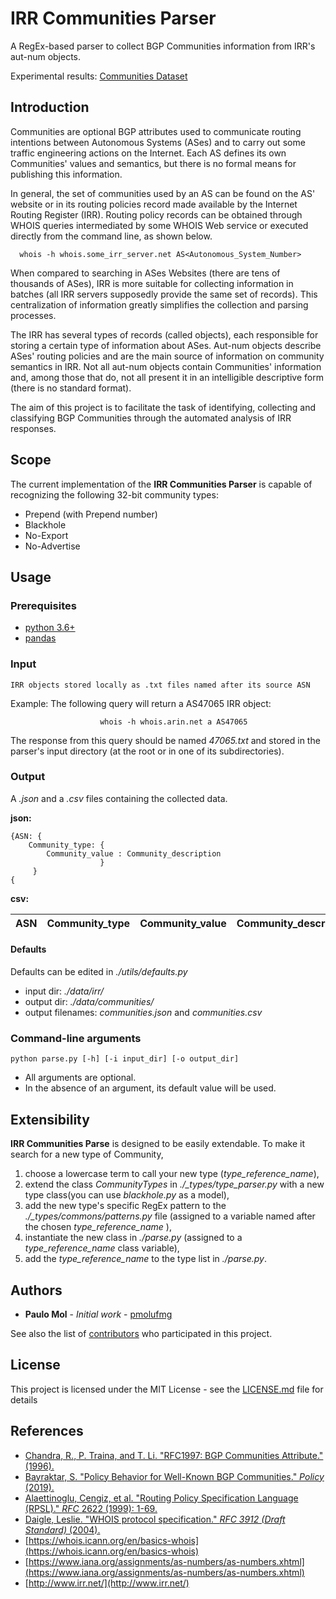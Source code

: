 # IRR Communities Parser


A RegEx-based parser to collect BGP Communities information from IRR's aut-num objects.

Experimental results: [Communities Dataset](https://drive.google.com/drive/folders/1fWd9M1lbbM7AaaGEQfyRVZpxmr74e0Ww?usp=sharing)

##  Introduction

Communities are optional BGP attributes used to communicate routing intentions between Autonomous Systems (ASes) and to carry out some traffic engineering actions on the Internet. Each AS defines its own Communities' values ​​and semantics, but there is no formal means for publishing this information.

In general, the set of communities used by an AS can be found on the AS' website or in its routing policies record made available by the Internet Routing Register (IRR).  Routing policy records can be obtained through WHOIS queries intermediated by some WHOIS Web service or executed directly from the command line, as shown below.

	  whois -h whois.some_irr_server.net AS<Autonomous_System_Number>

When compared to searching in ASes Websites (there are tens of thousands of ASes), IRR is more suitable for collecting information in batches (all IRR servers supposedly provide the same set of records). This centralization of information greatly simplifies the collection and parsing processes.

The IRR has several types of records (called objects), each responsible for storing a certain type of information about ASes. Aut-num objects describe ASes' routing policies and are the main source of information on community semantics in IRR. Not all aut-num objects contain Communities' information and, among those that do, not all present it in an intelligible descriptive form (there is no standard format). 

The aim of this project is to facilitate the task of identifying, collecting and classifying BGP Communities through the automated analysis of IRR responses.

## Scope
The current implementation of the **IRR Communities Parser** is capable of recognizing the following 32-bit community types: 

 - Prepend (with Prepend number)
 - Blackhole
 - No-Export
 - No-Advertise

## Usage

### Prerequisites

 - [python 3.6+](https://www.python.org/downloads/])
 - [pandas](https://pandas.pydata.org/pandas-docs/stable/getting_started/install.html)

### Input

    IRR objects stored locally as .txt files named after its source ASN
  Example: 
	    The following query will return a AS47065 IRR object:
	    
					    whois -h whois.arin.net a AS47065
	     
The response from this query should be named *47065.txt* and stored in the parser's  input directory (at the root or in one of its subdirectories).

### Output
A *.json* and a *.csv* files containing the collected data.

**json:**

    {ASN: {
	    Community_type: {
		    Community_value : Community_description
						}
		 }
	{
    
**csv:**

    
|ASN|Community_type|Community_value|Community_description| 
|---|--------------|---------------|---------------------|


#### Defaults

Defaults can be edited in *./utils/defaults.py*
 - input dir: *./data/irr/*
 - output dir: *./data/communities/*
 - output filenames: *communities.json* and *communities.csv*

### Command-line arguments

    python parse.py [-h] [-i input_dir] [-o output_dir]

 - All arguments are optional.
 - In the absence of an argument, its default value will be used.



## Extensibility
**IRR Communities Parse** is designed to be easily extendable. To make it search for a new type of Community, 

 1. choose a lowercase term to call your new type (*type_reference_name*),
 2. extend the class *CommunityTypes* in *./_types/type_parser.py* with a new type class(you can use *blackhole.py* as a model),
 3. add the new type's specific RegEx pattern to the *./_types/commons/patterns.py* file  (assigned to a variable named after the chosen *type_reference_name* ),
 4.  instantiate the new class in *./parse.py*  (assigned to a *type_reference_name* class variable),  
 5. add the *type_reference_name* to the type list in *./parse.py*.



## Authors

* **Paulo Mol** - *Initial work* - [pmolufmg](https://github.com/pmolufmg)

See also the list of [contributors](https://github.com/pmolufmg/IRR_Communities_Parser/contributors) who participated in this project.

## License

This project is licensed under the MIT License - see the [LICENSE.md](LICENSE.md) file for details

## References

 - [Chandra, R., P. Traina, and T. Li. "RFC1997: BGP Communities Attribute." (1996).](https://dl.acm.org/doi/pdf/10.17487/RFC1997)
 - [Bayraktar, S. "Policy Behavior for Well-Known BGP Communities." _Policy_ (2019).](https://andrew-scott.co.uk/docs/rfc-pdf/rfc8642.txt.pdf)
 - [Alaettinoglu, Cengiz, et al. "Routing Policy Specification Language (RPSL)." _RFC_ 2622 (1999): 1-69.](https://tools.ietf.org/html/rfc2622)
 - [Daigle, Leslie. "WHOIS protocol specification." _RFC 3912 (Draft Standard)_ (2004).](https://tools.ietf.org/html/rfc3912)
 - [https://whois.icann.org/en/basics-whois](https://whois.icann.org/en/basics-whois)
 - [https://www.iana.org/assignments/as-numbers/as-numbers.xhtml](https://www.iana.org/assignments/as-numbers/as-numbers.xhtml)
 - [http://www.irr.net/](http://www.irr.net/)
